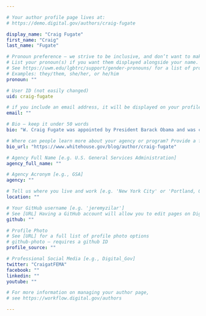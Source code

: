 ```yaml
---

# Your author profile page lives at:
# https://demo.digital.gov/authors/craig-fugate

display_name: "Craig Fugate"
first_name: "Craig"
last_name: "Fugate"

# Pronoun preference — we strive to be inclusive, and don’t want to make assumptions on a person’s first name (be it a gender-neutral name, or is one more common in languages other than English). Learn more http://www.MyPronouns.org
# List your pronoun(s) if you want them displayed alongside your name. Leave it blank and we'll use just your name.
# See https://uwm.edu/lgbtrc/support/gender-pronouns/ for a list of pronouns
# Examples: they/them, she/her, or he/him
pronoun: ""

# User ID (not easily changed)
uid: craig-fugate

# if you include an email address, it will be displayed on your profile page
email: ""

# Bio — keep it under 50 words
bio: "W. Craig Fugate was appointed by President Barack Obama and was confirmed by the U.S. Senate on May 13, 2009 to serve as the Administrator of the Federal Emergency Management Agency (FEMA)."

# Where can people learn more about your agency or program? Provide a full URL [e.g. 'https://www.example.gov/']
bio_url: "https://www.whitehouse.gov/blog/author/craig-fugate"

# Agency Full Name [e.g. U.S. General Services Administration]
agency_full_name: ""

# Agency Acronym [e.g., GSA]
agency: ""

# Tell us where you live and work [e.g. 'New York City' or 'Portland, OR']
location: ""

# Your GitHub username [e.g. 'jeremyzilar']
# See [URL] Having a GitHub account will allow you to edit pages on DigitalGov. The image used in your GitHub account can also be used to populate your digital.gov profile photo.
github: ""

# Profile Photo
# See [URL] for a full list of profile photo options
# github-photo — requires a github ID
profile_source: ""

# Professional Social Media [e.g., Digital_Gov]
twitter: "CraigatFEMA"
facebook: ""
linkedin: ""
youtube: ""

# For more information on managing your author page,
# see https://workflow.digital.gov/authors

---
```

